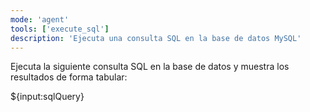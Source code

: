 ```yaml
---
mode: 'agent'
tools: ['execute_sql']
description: 'Ejecuta una consulta SQL en la base de datos MySQL'
---
```

Ejecuta la siguiente consulta SQL en la base de datos y muestra los resultados de forma tabular:

${input:sqlQuery}
